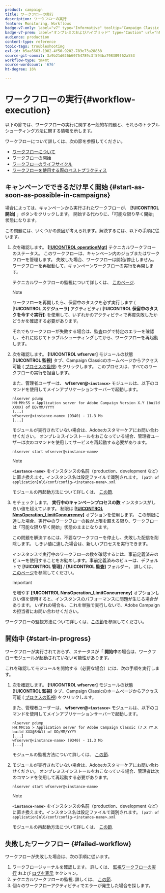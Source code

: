 ```yaml
---
product: campaign
title: ワークフローの実行
description: ワークフローの実行
feature: Monitoring, Workflows
badge-v7-only: label="v7" type="Informative" tooltip="Campaign Classic v7 にのみ適用されます"
badge-v7-prem: label="オンプレミスおよびハイブリッド" type="Caution" url="https://experienceleague.adobe.com/docs/campaign-classic/using/installing-campaign-classic/architecture-and-hosting-models/hosting-models-lp/hosting-models.html?lang=ja" tooltip="オンプレミスデプロイメントとハイブリッドデプロイメントにのみ適用されます"
audience: production
content-type: reference
topic-tags: troubleshooting
exl-id: b5aa5663-1902-4f50-9202-783e73a28838
source-git-commit: 3a9b21d626b60754789c3f594ba798309f62a553
workflow-type: tm+mt
source-wordcount: '676'
ht-degree: 16%

---
```


# ワークフローの実行{#workflow-execution}



以下の節では、ワークフローの実行に関する一般的な問題と、それらのトラブルシューティング方法に関する情報を示します。

ワークフローについて詳しくは、次の節を参照してください。

* [ワークフローについて](../../workflow/using/about-workflows.md)
* [ワークフローの開始](../../workflow/using/starting-a-workflow.md)
* [ワークフローのライフサイクル](../../workflow/using/workflow-life-cycle.md)
* [ワークフローを使用する際のベストプラクティス](../../workflow/using/workflow-best-practices.md)

## キャンペーンでできるだけ早く開始 {#start-as-soon-as-possible-in-campaigns}

場合によっては、キャンペーンから実行されたワークフローが、 **[!UICONTROL 開始]** 」ボタンをクリックします。 開始する代わりに、「可能な限り早く開始」状態になります。

この問題には、いくつかの原因が考えられます。解決するには、以下の手順に従います。

1. 次を確認します。 [**[!UICONTROL operationMgt]**](../../workflow/using/about-technical-workflows.md) テクニカルワークフローのステータス。 このワークフローは、キャンペーン内のジョブまたはワークフローを管理します。 失敗した場合、ワークフローは開始/停止しません。 ワークフローを再起動して、キャンペーンワークフローの実行を再開します。

   テクニカルワークフローの監視について詳しくは、 [このページ](../../workflow/using/monitoring-technical-workflows.md).

   >[!NOTE]
   >
   >ワークフローを再開したら、保留中のタスクを必ず実行します ( **[!UICONTROL スケジューラ]** アクティビティ/ **[!UICONTROL 保留中のタスクを今すぐ実行]**) を使用して、いずれかのアクティビティで再度失敗したかどうかを確認する必要があります。

   それでもワークフローが失敗する場合は、監査ログで特定のエラーを確認し、それに応じてトラブルシューティングしてから、ワークフローを再起動します。

1. 次を確認します。 **[!UICONTROL wfserver]** モジュールの状態 **[!UICONTROL 監視]** タブ、Campaign Classicのホームページからアクセス可能 ( [プロセスの監視](../../production/using/monitoring-processes.md)) をクリックします。 このプロセスは、すべてのワークフローの実行を担当します。

   また、管理者ユーザーは、 **wfserver@`<instance>`** モジュールは、以下のコマンドを使用してメインアプリケーションサーバーで起動します。

   ```
   nlserver pdump
   HH:MM:SS > Application server for Adobe Campaign Version X.Y (build XXXX) of DD/MM/YYYY
   [...]
   wfserver@<instance-name> (9340) - 11.3 Mb
   [...]
   ```

   モジュールが実行されていない場合は、Adobeカスタマーケアにお問い合わせください。 オンプレミスインストールをおこなっている場合、管理者ユーザーは次のコマンドを使用してサービスを再起動する必要があります。

   ```
   nlserver start wfserver@<instance-name>
   ```

   >[!NOTE]
   >
   >**`<instance-name>`** をインスタンスの名前（production、development など）に置き換えます。インスタンス名は設定ファイルで識別されます。
   >`[path of application]nl6/conf/config-<instance-name>.xml`

   モジュールの再起動方法について詳しくは、 [この節](../../production/using/usual-commands.md#module-launch-commands).

1. をチェックします。 **実行中のキャンペーンプロセスの数** インスタンスがしきい値を超えています。 制限は [**[!UICONTROL NmsOperation_LimitConcurrency]**](../../installation/using/configuring-campaign-options.md#campaign-e-workflow-management) オプションを使用します。 この制限に達した場合、実行中のワークフローの数が上限を超える限り、ワークフローは「可能な限り早く開始」状態のままになります。

   この問題を解決するには、不要なワークフローを停止し、失敗した配信を削除します。 しきい値に達した場合は、新しいプロセスを実行できます。

   インスタンスで実行中のワークフローの数を確認するには、事前定義済みのビューを使用することをお勧めします。事前定義済みのビューは、デフォルトで **[!UICONTROL 管理]** / **[!UICONTROL 監査]** フォルダー。 詳しくは、[このページ](../../workflow/using/monitoring-workflow-execution.md#filtering-workflows-status)を参照してください。

   >[!IMPORTANT]
   >
   >を増やす **[!UICONTROL NmsOperation_LimitConcurrency]** オプションしきい値を使用すると、インスタンスのパフォーマンスに問題が生じる場合があります。 いずれの場合も、これを単独で実行しないで、Adobe Campaignの担当者にお問い合わせください。

ワークフローの監視方法について詳しくは、[この節](../../workflow/using/monitoring-workflow-execution.md)を参照してください。

## 開始中 {#start-in-progress}

ワークフローが実行されておらず、ステータスが「 **開始中**&#x200B;の場合は、ワークフローモジュールが起動されていない可能性があります。

これを確認してモジュールを開始する（必要な場合）には、次の手順を実行します。

1. 次を確認します。 **[!UICONTROL wfserver]** モジュールの状態 **[!UICONTROL 監視]** タブ、Campaign Classicのホームページからアクセス可能 ( [プロセスの監視](../../production/using/monitoring-processes.md)) をクリックします。

   また、管理者ユーザーは、 **wfserver@`<instance>`** モジュールは、以下のコマンドを使用してメインアプリケーションサーバーで起動します。

   ```
   nlserver pdump
   HH:MM:SS > Application server for Adobe Campaign Classic (7.X YY.R build XXX@SHA1) of DD/MM/YYYY
   [...]
   wfserver@<instance-name> (9340) - 11.3 Mb
   [...]
   ```

   モジュールの監視方法について詳しくは、 [この節](../../production/using/usual-commands.md#monitoring-commands-).

1. モジュールが実行されていない場合は、Adobeカスタマーケアにお問い合わせください。 オンプレミスインストールをおこなっている場合、管理者は次のコマンドを使用して再起動する必要があります。

   ```
   nlserver start wfserver@<instance-name>
   ```

   >[!NOTE]
   >
   >**`<instance-name>`** をインスタンスの名前（production、development など）に置き換えます。インスタンス名は設定ファイルで識別されます。
   >`[path of application]nl6/conf/config-<instance-name>.xml`

   モジュールの再起動方法について詳しくは、 [この節](../../production/using/usual-commands.md#module-launch-commands).

## 失敗したワークフロー {#failed-workflow}

ワークフローが失敗した場合は、次の手順に従います。

1. ワークフロージャーナルを確認します。 詳しくは、 [監視ワークフローの実行](../../workflow/using/monitoring-workflow-execution.md) および [ログを表示](../../workflow/using/monitoring-workflow-execution.md#displaying-logs) セクション。
1. テクニカルワークフローの監視. 詳しくは、 [この節](../../workflow/using/monitoring-technical-workflows.md).
1. 個々のワークフローアクティビティでエラーが発生した場合を探します。
